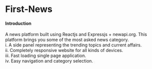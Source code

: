 # First-News
#### Introduction
A news platform built using Reactjs and Expressjs + newapi.org. This platform brings you some of 
the most asked news category.  
i. A side panel representing the trending topics and current affairs.   
ii. Completely responsive website for all kinds of devices.  
iii. Fast loading single page application.  
iv. Easy navigation and category selection.  

